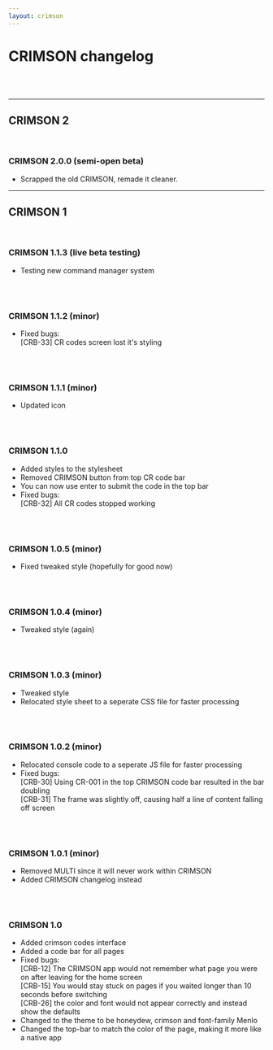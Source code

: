 ```yaml
---
layout: crimson
---
```

# CRIMSON changelog
<br/>
<br/>

<hr/>

## CRIMSON 2
<br/>

### CRIMSON 2.0.0 (semi-open beta)
- Scrapped the old CRIMSON, remade it cleaner.

<hr/>

## CRIMSON 1
<br/>

### CRIMSON 1.1.3 (live beta testing)
- Testing new command manager system
<br/>
<br/>

### CRIMSON 1.1.2 (minor)
- Fixed bugs:<br/>
[CRB-33] CR codes screen lost it's styling
<br/>
<br/>

### CRIMSON 1.1.1 (minor)
- Updated icon
<br/>
<br/>

### CRIMSON 1.1.0
- Added styles to the stylesheet
- Removed CRIMSON button from top CR code bar
- You can now use enter to submit the code in the top bar
- Fixed bugs:<br/>
[CRB-32] All CR codes stopped working
<br/>
<br/>

### CRIMSON 1.0.5 (minor)
- Fixed tweaked style (hopefully for good now)
<br/>
<br/>

### CRIMSON 1.0.4 (minor)
- Tweaked style (again)
<br/>
<br/>

### CRIMSON 1.0.3 (minor)
- Tweaked style
- Relocated style sheet to a seperate CSS file for faster processing
<br/>
<br/>

### CRIMSON 1.0.2 (minor)
- Relocated console code to a seperate JS file for faster processing
- Fixed bugs:<br/>
[CRB-30] Using CR-001 in the top CRIMSON code bar resulted in the bar doubling<br/>
[CRB-31] The frame was slightly off, causing half a line of content falling off screen
<br/>
<br/>

### CRIMSON 1.0.1 (minor)
- Removed MULTI since it will never work within CRIMSON
- Added CRIMSON changelog instead
<br/>
<br/>

### CRIMSON 1.0
- Added crimson codes interface
- Added a code bar for all pages
- Fixed bugs: <br/>
[CRB-12] The CRIMSON app would not remember what page you were on after leaving for the home screen <br/>
[CRB-15] You would stay stuck on pages if you waited longer than 10 seconds before switching <br/>
[CRB-26] the color and font would not appear correctly and instead show the defaults <br/>
- Changed to the theme to be honeydew, crimson and font-family Menlo <br/>
- Changed the top-bar to match the color of the page, making it more like a native app
<br/>
<br/>